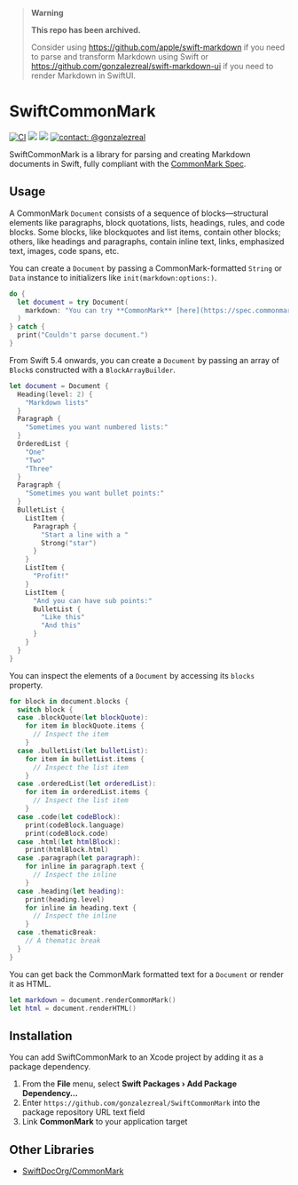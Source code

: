 > **Warning**
>
> **This repo has been archived.**
>
> Consider using https://github.com/apple/swift-markdown if you need to parse and transform Markdown using Swift or
> https://github.com/gonzalezreal/swift-markdown-ui if you need to render Markdown in SwiftUI.

# SwiftCommonMark
[![CI](https://github.com/gonzalezreal/SwiftCommonMark/workflows/CI/badge.svg)](https://github.com/gonzalezreal/SwiftCommonMark/actions?query=workflow%3ACI)
[![](https://img.shields.io/endpoint?url=https%3A%2F%2Fswiftpackageindex.com%2Fapi%2Fpackages%2Fgonzalezreal%2FSwiftCommonMark%2Fbadge%3Ftype%3Dswift-versions)](https://swiftpackageindex.com/gonzalezreal/SwiftCommonMark)
[![](https://img.shields.io/endpoint?url=https%3A%2F%2Fswiftpackageindex.com%2Fapi%2Fpackages%2Fgonzalezreal%2FSwiftCommonMark%2Fbadge%3Ftype%3Dplatforms)](https://swiftpackageindex.com/gonzalezreal/SwiftCommonMark)
[![contact: @gonzalezreal](https://img.shields.io/badge/contact-@gonzalezreal-blue.svg?style=flat)](https://twitter.com/gonzalezreal)

SwiftCommonMark is a library for parsing and creating Markdown documents in Swift, fully compliant with the [CommonMark Spec](https://spec.commonmark.org/current/). 

## Usage

A CommonMark `Document` consists of a sequence of blocks—structural elements like paragraphs,
block quotations, lists, headings, rules, and code blocks. Some blocks, like blockquotes and
list items, contain other blocks; others, like headings and paragraphs, contain inline text,
links, emphasized text, images, code spans, etc.

You can create a `Document` by passing a CommonMark-formatted `String` or `Data` instance to
initializers like `init(markdown:options:)`.

```swift
do {
  let document = try Document(
    markdown: "You can try **CommonMark** [here](https://spec.commonmark.org/dingus/)."
  )
} catch {
  print("Couldn't parse document.")
}
```

From Swift 5.4 onwards, you can create a `Document` by passing an array of `Block`s 
constructed with a `BlockArrayBuilder`.

```swift
let document = Document {
  Heading(level: 2) {
    "Markdown lists"
  }
  Paragraph {
    "Sometimes you want numbered lists:"
  }
  OrderedList {
    "One"
    "Two"
    "Three"
  }
  Paragraph {
    "Sometimes you want bullet points:"
  }
  BulletList {
    ListItem {
      Paragraph {
        "Start a line with a "
        Strong("star")
      }
    }
    ListItem {
      "Profit!"
    }
    ListItem {
      "And you can have sub points:"
      BulletList {
        "Like this"
        "And this"
      }
    }
  }
}
```

You can inspect the elements of a `Document` by accessing its `blocks` property.

```swift
for block in document.blocks {
  switch block {
  case .blockQuote(let blockQuote):
    for item in blockQuote.items {
      // Inspect the item
    }
  case .bulletList(let bulletList):
    for item in bulletList.items {
      // Inspect the list item
    }
  case .orderedList(let orderedList):
    for item in orderedList.items {
      // Inspect the list item
    }
  case .code(let codeBlock):
    print(codeBlock.language)
    print(codeBlock.code)
  case .html(let htmlBlock):
    print(htmlBlock.html)
  case .paragraph(let paragraph):
    for inline in paragraph.text {
      // Inspect the inline
    }
  case .heading(let heading):
    print(heading.level)
    for inline in heading.text {
      // Inspect the inline
    }
  case .thematicBreak:
    // A thematic break
  }
}
```

You can get back the CommonMark formatted text for a `Document` or render it as HTML.

```swift
let markdown = document.renderCommonMark()
let html = document.renderHTML()
```

## Installation
You can add SwiftCommonMark to an Xcode project by adding it as a package dependency.
1. From the **File** menu, select **Swift Packages › Add Package Dependency…**
1. Enter `https://github.com/gonzalezreal/SwiftCommonMark` into the package repository URL text field
1. Link **CommonMark** to your application target

## Other Libraries
- [SwiftDocOrg/CommonMark](https://github.com/SwiftDocOrg/CommonMark)
